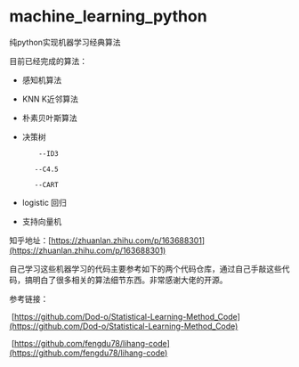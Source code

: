 # machine_learning_python
纯python实现机器学习经典算法

目前已经完成的算法：

* 感知机算法

* KNN K近邻算法

* 朴素贝叶斯算法

* 决策树

    ```
    	--ID3
    
    ​	--C4.5
    
    ​	--CART
    ```

    

* logistic 回归

* 支持向量机

知乎地址：[https://zhuanlan.zhihu.com/p/163688301](https://zhuanlan.zhihu.com/p/163688301)

自己学习这些机器学习的代码主要参考如下的两个代码仓库，通过自己手敲这些代码，搞明白了很多相关的算法细节东西。非常感谢大佬的开源。

参考链接：

​		[https://github.com/Dod-o/Statistical-Learning-Method_Code](https://github.com/Dod-o/Statistical-Learning-Method_Code)

​		[https://github.com/fengdu78/lihang-code](https://github.com/fengdu78/lihang-code)